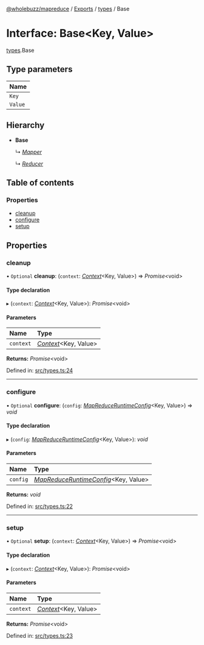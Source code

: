 [@wholebuzz/mapreduce](../README.md) / [Exports](../modules.md) / [types](../modules/types.md) / Base

# Interface: Base<Key, Value\>

[types](../modules/types.md).Base

## Type parameters

| Name |
| :------ |
| `Key` |
| `Value` |

## Hierarchy

- **Base**

  ↳ [*Mapper*](types.mapper.md)

  ↳ [*Reducer*](types.reducer.md)

## Table of contents

### Properties

- [cleanup](types.base.md#cleanup)
- [configure](types.base.md#configure)
- [setup](types.base.md#setup)

## Properties

### cleanup

• `Optional` **cleanup**: (`context`: [*Context*](types.context.md)<Key, Value\>) => *Promise*<void\>

#### Type declaration

▸ (`context`: [*Context*](types.context.md)<Key, Value\>): *Promise*<void\>

#### Parameters

| Name | Type |
| :------ | :------ |
| `context` | [*Context*](types.context.md)<Key, Value\> |

**Returns:** *Promise*<void\>

Defined in: [src/types.ts:24](https://github.com/wholebuzz/mapreduce/blob/master/src/types.ts#L24)

___

### configure

• `Optional` **configure**: (`config`: [*MapReduceRuntimeConfig*](types.mapreduceruntimeconfig.md)<Key, Value\>) => *void*

#### Type declaration

▸ (`config`: [*MapReduceRuntimeConfig*](types.mapreduceruntimeconfig.md)<Key, Value\>): *void*

#### Parameters

| Name | Type |
| :------ | :------ |
| `config` | [*MapReduceRuntimeConfig*](types.mapreduceruntimeconfig.md)<Key, Value\> |

**Returns:** *void*

Defined in: [src/types.ts:22](https://github.com/wholebuzz/mapreduce/blob/master/src/types.ts#L22)

___

### setup

• `Optional` **setup**: (`context`: [*Context*](types.context.md)<Key, Value\>) => *Promise*<void\>

#### Type declaration

▸ (`context`: [*Context*](types.context.md)<Key, Value\>): *Promise*<void\>

#### Parameters

| Name | Type |
| :------ | :------ |
| `context` | [*Context*](types.context.md)<Key, Value\> |

**Returns:** *Promise*<void\>

Defined in: [src/types.ts:23](https://github.com/wholebuzz/mapreduce/blob/master/src/types.ts#L23)
